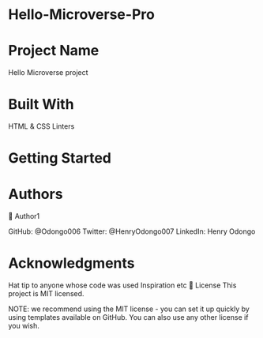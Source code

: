 # Hello-Microverse-Pro

# Project Name
Hello Microverse project

# Built With
HTML & CSS
Linters

# Getting Started

# Authors

👤 Author1

GitHub: @Odongo006 Twitter: @HenryOdongo007 LinkedIn: Henry Odongo

# Acknowledgments
Hat tip to anyone whose code was used Inspiration etc 📝 License This project is MIT licensed.

NOTE: we recommend using the MIT license - you can set it up quickly by using templates available on GitHub. You can also use any other license if you wish.
